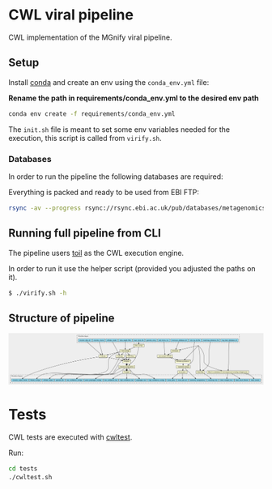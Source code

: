 # CWL viral pipeline

CWL implementation of the MGnify viral pipeline.

## Setup

Install [conda](https://docs.conda.io/en/latest/) and create an env using the `conda_env.yml` file:

**Rename the path in requirements/conda_env.yml to the desired env path**

```bash
conda env create -f requirements/conda_env.yml
```

The `init.sh` file is meant to set some env variables needed for the execution, this script is called from `virify.sh`.

### Databases

In order to run the pipeline the following databases are required:

Everything is packed and ready to be used from EBI FTP:

```bash
rsync -av --progress rsync://rsync.ebi.ac.uk/pub/databases/metagenomics/viral-pipeline/ databases/
```

## Running full pipeline from CLI

The pipeline users [toil](https://github.com/DataBiosphere/toil) as the CWL execution engine.

In order to run it use the helper script (provided you adjusted the paths on it).

```bash
$ ./virify.sh -h
```

## Structure of pipeline

![Diagram](img/pipeline.png)

# Tests

CWL tests are executed with [cwltest](https://github.com/common-workflow-language/cwltest).

Run:
```bash
cd tests
./cwltest.sh
```